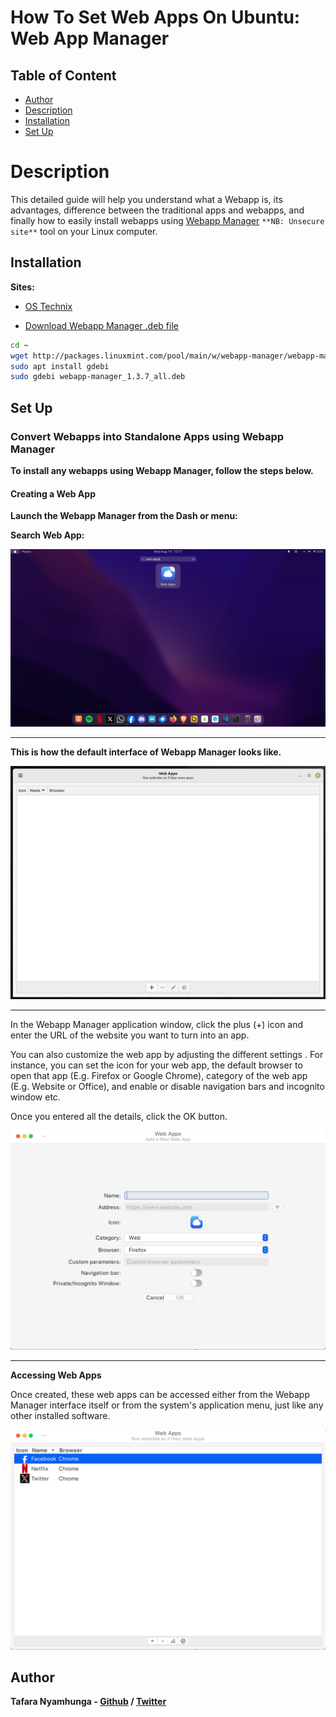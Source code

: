 # How To Set Web Apps On Ubuntu: Web App Manager

## Table of Content
- [Author](#author)
- [Description](#description)
- [Installation](#installation)
- [Set Up](#set-up)

# Description

This detailed guide will help you understand what a Webapp is, its advantages, difference between the traditional apps and webapps, and finally how to easily install webapps using [Webapp Manager](http://packages.linuxmint.com/pool/main/w/webapp-manager/) `**NB: Unsecure site**` tool on your Linux computer.

## Installation

**Sites:**

- [OS Technix](https://ostechnix.com/linux-mint-webapp-manager/)

- [Download Webapp Manager .deb file](http://packages.linuxmint.com/search.php?release=any%C2%A7ion=any&keyword=webapp-manager)

```bash
cd ~
wget http://packages.linuxmint.com/pool/main/w/webapp-manager/webapp-manager_1.3.7_all.deb
sudo apt install gdebi
sudo gdebi webapp-manager_1.3.7_all.deb
```

## Set Up

### Convert Webapps into Standalone Apps using Webapp Manager

**To install any webapps using Webapp Manager, follow the steps below.**

#### Creating a Web App

**Launch the Webapp Manager from the Dash or menu:**

**Search Web App:**

![Search Web App](images/webapp.png)
___

**This is how the default interface of Webapp Manager looks like.**

![Interface](images/interface.png)
___

In the Webapp Manager application window, click the plus (+) icon and enter the URL of the website you want to turn into an app.

You can also customize the web app by adjusting the different settings . For instance, you can set the icon for your web app, the default browser to open that app (E.g. Firefox or Google Chrome), category of the web app (E.g. Website or Office), and enable or disable navigation bars and incognito window etc.

Once you entered all the details, click the OK button.

![Create or Manage Apps](images/create.png)
___

**Accessing Web Apps**

Once created, these web apps can be accessed either from the Webapp Manager interface itself or from the system's application menu, just like any other installed software.

![Accessing Apps](images/apps.png)

## Author

**Tafara Nyamhunga  - [Github](https://github.com/tafara-n) / [Twitter](https://twitter.com/tafaranyamhunga)**
